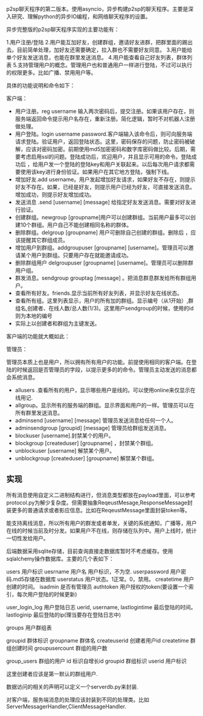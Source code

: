 

p2sp聊天程序的第二版本。使用asyncio，异步构建p2sp的聊天程序。主要是深入研究、理解python的异步IO编程，和网络聊天程序的设置。

异步完整版的p2sp聊天程序实现的主要功能有：

1.用户注册/登陆
2.用户能互加好友，创建群组，邀请好友进群，把群里面的踢出去。目前简单处理，加好友还需要确定，拉入群也不需要好友同意。
3.用户能给单个好友发送消息，也能在群里发送消息。
4.用户能查看自己好友列表，群体列表
5.支持管理用户的概念。管理用户也和普通用户一样进行登陆，不过可以执行的权限更多。比如广播、禁用用户等。


具体的功能说明和命令如下：

客户端：

- 用户注册。reg username 输入两次密码后，提交注册。如果该用户存在，则服务端返回命令提示用户名存在，重新注册。简化逻辑，暂时不对机器人注册做处理。
- 用户登陆。login username password.客户端输入该命令后，则可向服务端请求登陆。验证用户，返回登陆状态。这里，密码保存的问题，防止密码被破解，应该对密码加密。前期使用md5加密密码和数字库密码做比较。后期，需要考虑启用ssl的问题。登陆成功后，欢迎用户，并且显示可用的命令。登陆成功后 ，给用户发一个登陆的登陆key和用户关联起来。以后每次用户请求都需要使用该key进行身份验证。如果用户在其它地方登陆，强制下线。
- 增加好友.add username。用户发起增加好友请求，如果好友不存在，则提示好友不存在。如果，已经是好友，则提示用户已经为好友，可直接发送消息。增加成功，则提示好友增加成功。
- 发送消息 .send [username] [message] 给指定好友发送消息。需要对好友进行验证。
- 创建群组。newgroup [groupname]用户可以创建群组。当前用户最多可以创建10个群组。用户自己不能创建相同名称的群体。
- 删除群组。delgroup [groupname] 用户可删除自己创建的群组。删除后 ，应该提醒其它群组成员。
- 增加用户到群组。addgroupuser [groupname] [username]。管理员可以邀请某个用户到群组。只要用户存在就能邀请成功。
- 删除群组用户 delgroupuser [groupname] [username]。管理员可以删除群用户组。
- 群发消息。sendgroup grouptag [message] 。把消息群息群发给所有群组用户。
- 查看所有好友。friends.显示当前所有好友列表，并显示好友在线状态。
- 查看所有组。这里列表显示，用户的所有加的群组。显示编号（从1开始）,群组名,创建者、在线人数/总人数(1/3)。这里用户sendgroup的时候，使用的id则为本地的编号
- 实际上以创建者和群组为主键发送。

客户端的功能就大概如此：

管理员：

管理员本质上也是用户，所以拥有所有用户的功能。前提使用相同的客户端。在登陆的时候返回是否管理员的字段，以提示更多的的命令。管理员主动发送的消息都会系统消息。

- allusers .查看所有的用户，显示哪些用户是线的。可以使用online来仅显示在线用记.
- allgroup。显示所有的服务端的群组。显示界面和用户的一样。管理员可以在所有群里发送消息。
- adminsend [username] [message] 管理员发送消息给任何一个人。
- adminsendgroup [groupid] [message] 管理员给群组发送消息。
- blockuser [username].封禁某个的用户。
- blockgroup [createduser] [groupname] ，封禁某个群组。
- unblockuser [username] 解禁某个用户。
- unblockgroup  [createduser] [groupname] 解禁某个群组。

## 实现

所有消息使用自定义二进制结构进行，但消息类型都放在payload里面，可以参考protocol.py为解少复杂度。但需要抽象ReqeustMesage,ResponseMessage封装更多的普通请求或者影应信息。比如在ReqeustMessage里面封装token等。

能支持离线消息，所以所有用户的群发或者单发，关键的系统通知，广播等，用户在线的时候当前及时分发。如果用户不在线，则存储在队列中。用户上线时，统计一切性发给用户。

后端数据采用sqlite存储，目前查询直接走数据库暂时不考虑缓存。使用sqlalchemy操作数据库。主要的几个表如下：

users 用户标识
uesrname 用户名 用户标识，不为空.
userpassword 用户密码.md5存储在数据库
userstatus 用户状态。1正常。0，禁用。
createtime 用户创建的时间。
isadmin 是否有管理员
authtoken 用户授权的token(要设置一个索引，每次用户登陆的时候更新)

user_login_log 用户登陆日志
uerid,
username,
lastlogintime 最后登陆的时间。
lastloginip 最后登陆的ip(理当要存在登陆日志中)

groups 用户群组表

groupid 群体标识
groupname 群体名
createuserid 创建者用户id 
createtime 群组创建时间
groupusercount 群组的用户数

group_users 群组的用户
id 标识自增长id
groupid 群组标识
userid 用户标识

这里创建者应该是第一默认的群组用户.


数据访问的相关的声明可以定义一个serverdb.py来封装.

对客户端，服务端消息的处理应该封装到不同的处理类。比如ServerMessagerHandler,ClientMessageHandler.
